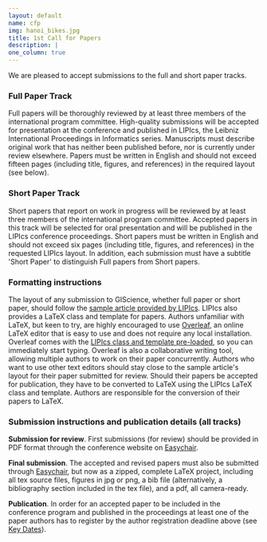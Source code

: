 ```yaml
---
layout: default
name: cfp
img: hanoi_bikes.jpg
title: 1st Call for Papers
description: |
one_column: true
---
```


We are pleased to accept submissions to the full and short paper tracks.

### Full Paper Track

Full papers will be thoroughly reviewed by at least three members of the international program committee. High-quality submissions will be accepted for presentation at the conference and published in LIPIcs, the Leibniz International Proceedings in Informatics series. Manuscripts must describe original work that has neither been published before, nor is currently under review elsewhere. Papers must be written in English and should not exceed fifteen pages (including title, figures, and references) in the required layout (see below).

### Short Paper Track

Short papers that report on work in progress will be reviewed by at least three members of the international program committee. Accepted papers in this track will be selected for oral presentation and will be published in the LIPIcs conference proceedings.
Short papers must be written in English and should not exceed six pages (including title, figures, and references) in the requested LIPIcs layout. In addition, each submission must have a subtitle 'Short Paper' to distinguish Full papers from Short papers.

### Formatting instructions

The layout of any submission to GIScience, whether full paper or short paper, should follow the [sample article provided by LIPIcs](http://drops.dagstuhl.de/styles/lipics-v2016/lipics-v2016-authors.tgz). LIPIcs also provides a LaTeX class and template for papers. Authors unfamiliar with LaTeX, but keen to try, are highly encouraged to use [Overleaf](http://www.overleaf.com), an online LaTeX editor that is easy to use and does not require any local installation. Overleaf comes with the [LIPIcs class and template pre-loaded](https://www.overleaf.com/latex/templates/article-for-the-lipics-series/qmwncxspzfst), so you can immediately start typing. Overleaf is also a collaborative writing tool, allowing multiple authors to work on their paper concurrently. Authors who want to use other text editors should stay close to the sample article's layout for their paper submitted for review. Should their papers be accepted for publication, they have to be converted to LaTeX using the LIPIcs LaTeX class and template. Authors are responsible for the conversion of their papers to LaTeX. 

### Submission instructions and publication details (all tracks)

**Submission for review**. First submissions (for review) should be provided in PDF format through the conference website on [Easychair](https://easychair.org/conferences/?conf=giscience23).

**Final submission**. The accepted and revised papers must also be submitted through [Easychair](https://easychair.org/conferences/?conf=giscience23), but now as a zipped, complete LaTeX project, including all tex source files, figures in jpg or png, a bib file (alternatively, a bibliography section included in the tex file), and a pdf, all camera-ready.

**Publication**. In order for an accepted paper to be included in the conference program and published in the proceedings at least one of the paper authors has to register by the author registration deadline above (see <a href="#dates">Key Dates</a>).
